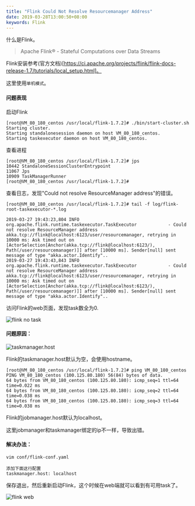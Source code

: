 ```yaml
---
title: "Flink Could Not Resolve Resourcemanager Address"
date: 2019-03-28T13:00:50+08:00
keywords: Flink
---
```


什么是Flink。

> Apache Flink® - Stateful Computations over Data Streams

Flink安装参考(官方文档)[https://ci.apache.org/projects/flink/flink-docs-release-1.7/tutorials/local_setup.html]。

这里使用`单机模式`。

#### 问题表现

启动Flink

```
[root@VM_80_180_centos /usr/local/flink-1.7.2]# ./bin/start-cluster.sh 
Starting cluster.
Starting standalonesession daemon on host VM_80_180_centos.
Starting taskexecutor daemon on host VM_80_180_centos.
```

查看进程

```
[root@VM_80_180_centos /usr/local/flink-1.7.2]# jps
10442 StandaloneSessionClusterEntrypoint
11067 Jps
10909 TaskManagerRunner
[root@VM_80_180_centos /usr/local/flink-1.7.2]# 
```

查看日志，发现"Could not resolve ResourceManager address"的错误。

```
[root@VM_80_180_centos /usr/local/flink-1.7.2]# tail -f log/flink-root-taskexecutor-*.log

2019-03-27 19:43:23,804 INFO  org.apache.flink.runtime.taskexecutor.TaskExecutor            - Could not resolve ResourceManager address akka.tcp://flink@localhost:6123/user/resourcemanager, retrying in 10000 ms: Ask timed out on [ActorSelection[Anchor(akka.tcp://flink@localhost:6123/), Path(/user/resourcemanager)]] after [10000 ms]. Sender[null] sent message of type "akka.actor.Identify"..
2019-03-27 19:43:43,843 INFO  org.apache.flink.runtime.taskexecutor.TaskExecutor            - Could not resolve ResourceManager address akka.tcp://flink@localhost:6123/user/resourcemanager, retrying in 10000 ms: Ask timed out on [ActorSelection[Anchor(akka.tcp://flink@localhost:6123/), Path(/user/resourcemanager)]] after [10000 ms]. Sender[null] sent message of type "akka.actor.Identify"..
```

访问Flink的web页面，发现task数全为0.

![flink no task](https://wx2.sinaimg.cn/large/63c9befaly1g1igknr8lyj21ae09874j.jpg)

#### 问题原因：

![taskmanager.host](https://wx2.sinaimg.cn/large/63c9befaly1g1igoreyi9j20oz04mdg7.jpg)

Flink的taskmanager.host默认为空，会使用hostname。

```
[root@VM_80_180_centos /usr/local/flink-1.7.2]# ping VM_80_180_centos
PING VM_80_180_centos (100.125.80.180) 56(84) bytes of data.
64 bytes from VM_80_180_centos (100.125.80.180): icmp_seq=1 ttl=64 time=0.022 ms
64 bytes from VM_80_180_centos (100.125.80.180): icmp_seq=2 ttl=64 time=0.038 ms
64 bytes from VM_80_180_centos (100.125.80.180): icmp_seq=3 ttl=64 time=0.038 ms
```

Flink的jobmanager.host默认为localhost。

这里jobmanager和taskmanager绑定的ip不一样，导致出错。

#### 解决办法：

```
vim conf/flink-conf.yaml

添加下面这行配置
taskmanager.host: localhost
```

保存退出，然后重新启动Flink，这个时候在web端就可以看到有可用task了。

![flink web](https://wx1.sinaimg.cn/large/63c9befaly1g1ih665ffjj21a709374r.jpg)